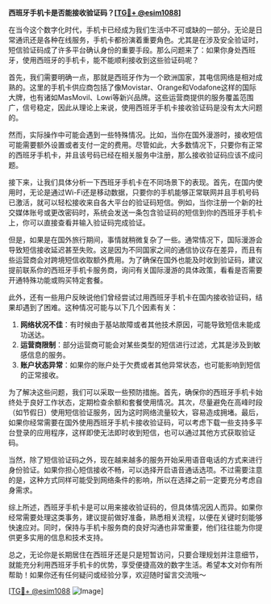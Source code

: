 **西班牙手机卡是否能接收验证码？[[TG💪+ @esim1088](https://t.me/s/esim1088)]**

在当今这个数字化时代，手机卡已经成为我们生活中不可或缺的一部分。无论是日常通讯还是各种在线服务，手机卡都扮演着重要角色。尤其是在涉及安全验证时，短信验证码成了许多平台确认身份的重要手段。那么问题来了：如果你身处西班牙，使用西班牙的手机卡，能不能顺利接收到这些验证码呢？

首先，我们需要明确一点，那就是西班牙作为一个欧洲国家，其电信网络是相对成熟的。这里的手机卡供应商包括了像Movistar、Orange和Vodafone这样的国际大牌，也有诸如MasMovil、Lowi等新兴品牌。这些运营商提供的服务覆盖范围广，信号稳定，因此从理论上来说，使用西班牙手机卡接收验证码是没有太大问题的。

然而，实际操作中可能会遇到一些特殊情况。比如，当你在国外漫游时，接收短信可能需要额外设置或者支付一定的费用。尽管如此，大多数情况下，只要你有正常的西班牙手机卡，并且该号码已经在相关服务中注册，那么接收验证码应该不成问题。

接下来，让我们具体分析一下西班牙手机卡在不同场景下的表现。首先，在国内使用时，无论是通过Wi-Fi还是移动数据，只要你的手机能够正常联网并且手机号码已激活，就可以轻松接收来自各大平台的验证码短信。例如，当你注册一个新的社交媒体账号或更改密码时，系统会发送一条包含验证码的短信到你的西班牙手机卡上，你可以直接查看并输入验证码完成验证。

但是，如果是在国外旅行期间，事情就稍微复杂了一些。通常情况下，国际漫游会导致短信接收延迟甚至失败。这是因为不同国家之间的通信协议存在差异，而且有些运营商会对跨境短信收取额外费用。为了确保在国外也能及时收到验证码，建议提前联系你的西班牙手机卡服务商，询问有关国际漫游的具体政策，看看是否需要开通特殊功能或购买特定套餐。

此外，还有一些用户反映说他们曾经尝试过用西班牙手机卡在国内接收验证码，结果却遇到了困难。这种情况可能与以下几个因素有关：

1. **网络状况不佳**：有时候由于基站故障或者其他技术原因，可能导致短信未能成功送达。
2. **运营商限制**：部分运营商可能会对某些类型的短信进行过滤，尤其是涉及到敏感信息的服务。
3. **账户状态异常**：如果你的账户处于欠费或者其他异常状态，也可能影响到短信的正常接收。

为了解决这些问题，我们可以采取一些预防措施。首先，确保你的西班牙手机卡始终处于良好工作状态，定期检查余额和套餐使用情况。其次，尽量避免在高峰时段（如节假日）使用短信验证服务，因为这时网络流量较大，容易造成拥堵。最后，如果你经常需要在国外使用西班牙手机卡接收验证码，可以考虑下载一些支持多平台登录的应用程序，这样即使无法即时收到短信，也可以通过其他方式获取验证码。

当然，除了短信验证码之外，现在越来越多的服务开始采用语音电话的方式来进行身份验证。如果你担心短信接收不畅，可以选择开启语音通话选项。不过需要注意的是，这种方式同样可能受到网络条件的影响，所以在选择之前一定要充分考虑自身需求。

综上所述，西班牙手机卡是可以用来接收验证码的，但具体情况因人而异。如果你经常需要处理这类事务，建议提前做好准备，熟悉相关流程，以便在关键时刻能够快速应对。同时，保持与手机卡服务商的良好沟通也非常重要，他们往往能为你提供更多实用的信息和技术支持。

总之，无论你是长期居住在西班牙还是只是短暂访问，只要合理规划并注意细节，就能充分利用西班牙手机卡的优势，享受便捷高效的数字生活。希望本文对你有所帮助！如果你还有任何疑问或经验分享，欢迎随时留言交流哦～ 

[[TG💪+ @esim1088](https://t.me/s/esim1088) ![Image](https://i.postimg.cc/4NQfJmqS/Snipaste-2025-05-13-00-14-12.png)]
